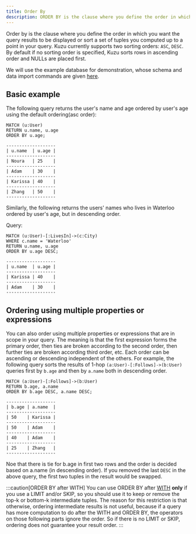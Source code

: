 ```yaml
---
title: Order By
description: ORDER BY is the clause where you define the order in which you want the query results to be displayed or sort a set of tuples you computed up to a point in your query.
---
```


Order by is the clause where you define the order in which you want the query results to be displayed
or sort a set of tuples you computed up to a point in your query.  Kuzu currently supports two
sorting orders: `ASC`, `DESC`. By default if no sorting order is specified, Kuzu sorts
rows in ascending order and NULLs are placed first.

We will use the example database for demonstration, whose schema and data import commands are given [here](/cypher/query-clauses/example-database).

## Basic example
The following query returns the user's name and age ordered by user's age using the default ordering(asc order):

```cypher
MATCH (u:User)
RETURN u.name, u.age
ORDER BY u.age;
```

```
-------------------
| u.name  | u.age |
-------------------
| Noura   | 25    |
-------------------
| Adam    | 30    |
-------------------
| Karissa | 40    |
-------------------
| Zhang   | 50    |
-------------------
```

Similarly, the following returns the users' names who lives in Waterloo ordered by user's age,
but in descending order.

Query:
```cypher
MATCH (u:User)-[:LivesIn]->(c:City)
WHERE c.name = 'Waterloo'
RETURN u.name, u.age
ORDER BY u.age DESC;
```

```
-------------------
| u.name  | u.age |
-------------------
| Karissa | 40    |
-------------------
| Adam    | 30    |
-------------------
```

## Ordering using multiple properties or expressions
You can also order using multiple properties or expressions that are in scope in your query.
The meaning is that the first expression forms the primary order, then ties are broken
according to the second order, then further ties are broken according third order, etc.
Each order can be ascending or descending independent of the others.
For example, the following query sorts the results of 1-hop `(a:User)-[:Follows]->(b:User)`
queries first by `b.age` and then by `a.name` both in descending order.

```cypher
MATCH (a:User)-[:Follows]->(b:User)
RETURN b.age, a.name 
ORDER BY b.age DESC, a.name DESC;
```

```
-------------------
| b.age | a.name  |
-------------------
| 50    | Karissa |
-------------------
| 50    | Adam    |
-------------------
| 40    | Adam    |
-------------------
| 25    | Zhang   |
-------------------
```

Noe that there is tie for b.age in first two rows and the order is 
decided based on a.name (in descending order). If you removed the
last `DESC` in the above query, the first two tuples in the result
would be swapped.

:::caution[ORDER BY after WITH]
You can use ORDER BY after [WITH](/cypher/query-clauses/with) **only** if you use a LIMIT and/or SKIP, so you should
use it to keep or remove the top-k or bottom-k intermediate tuples. The reason for this
restriction is that otherwise, ordering intermediate results is not useful, because if 
a query has more computation to do after the WITH and ORDER BY, the operators on those following
parts ignore the order. So if there is no LIMIT or SKIP, ordering does not guarantee your result order.
:::
